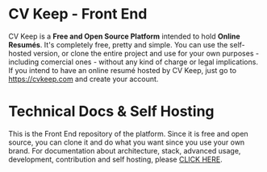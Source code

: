 # CV Keep - Front End

CV Keep is a **Free and Open Source Platform** intended to hold **Online Resumés**. It's completely free, pretty and simple. You can use the self-hosted version, or clone the entire project and use for your own purposes - including comercial ones - without any kind of charge or legal implications. If you intend to have an online resumé hosted by CV Keep, just go to https://cvkeep.com and create your account. 

# Technical Docs & Self Hosting

This is the Front End repository of the platform. Since it is free and open source, you can clone it and do what you want since you use your own brand. For documentation about architecture, stack, advanced usage, development, contribution and self hosting, please [CLICK HERE](https://cv-keep.github.io/cvkeep-docs/).
